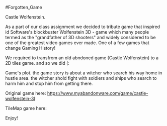 #Forgotten_Game

Castle Wolfenstein.
 
 As a part of our class assignment we decided to tribute game that inspired id Software's blockbuster Wolfenstein 3D - 
 game which many people termed as the "grandfather of 3D shooters" and widely considered to be one of the greatest video games ever made.
 One of a few games that change Gaming History!
 
 We required to transfrom an old abndoned game (Castle Wolfenstein) to a 2D tiles game.
 and so we did (:
 
 Game's plot.
 the game story is about a witcher who search his way home in hustle area.
 the witcher shold fight with soldiers and ships who search to harm him and stop him from getting there.
 
 Original game here:
 https://www.myabandonware.com/game/castle-wolfenstein-3l
 
 TileMap game here:
 
 Enjoy!
